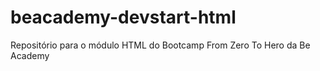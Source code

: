 # beacademy-devstart-html
Repositório para o módulo HTML do Bootcamp From Zero To Hero da Be Academy
